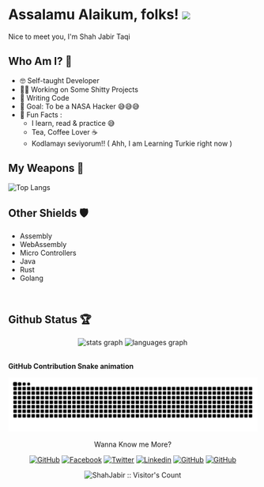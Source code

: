 # Assalamu Alaikum, folks! <img src="https://raw.githubusercontent.com/MartinHeinz/MartinHeinz/master/wave.gif" width="30px">

Nice to meet you, I'm Shah Jabir Taqi

## Who Am I? 🤠

- 🤓 Self-taught Developer
- 👩‍💻 Working on Some Shitty Projects
- 📝 Writing Code
- 🎯 Goal: To be a NASA Hacker 😅😅😅
- 💌 Fun Facts :
    - I learn, read & practice 😅
    - Tea, Coffee Lover ☕
    - Kodlamayı seviyorum!! ( Ahh, I am Learning Turkie right now )

## My Weapons 🌟

![Top Langs](https://github-readme-stats.vercel.app/api/top-langs/?username=ShahJabir&theme=react)

## Other Shields 🛡
 * Assembly
 * WebAssembly
 * Micro Controllers
 * Java
 * Rust
 * Golang

 <br />

## Github Status 🏆

<div align="center">
  <img src="https://github-readme-stats.vercel.app/api?username=ShahJabir&hide_title=false&hide_rank=false&show_icons=true&include_all_commits=true&count_private=true&disable_animations=false&theme=dracula&locale=en&hide_border=false&order=1" height="150" alt="stats graph"  />
  <img src="https://github-readme-stats.vercel.app/api/top-langs?username=ShahJabir&locale=en&hide_title=false&layout=compact&card_width=320&langs_count=5&theme=dracula&hide_border=false&order=2" height="150" alt="languages graph"  />
</div> <br>

**GitHub Contribution Snake animation**

<img src="https://raw.githubusercontent.com/ShahJabir/ShahJabir/output/snake.svg" alt="Snake animation" />

<br>
<p align="center">Wanna Know me More?</p>

<p align="center">
<a href="https://shahjabir.com.bd">
<img src="https://img.shields.io/badge/-Shah_Jabir-black?style=for-the-badge&logoColor=ffffff&logo=website&color=181717" alt="GitHub" /></a>
<a href="https://www.facebook.com/shah.jabir.90">
<img src="https://img.shields.io/badge/-Shah_Jabir-black?style=for-the-badge&logoColor=ffffff&logo=facebook&color=0866FF" alt="Facebook" /></a>
<a href="https://x.com/TaqiJabir">
<img src="https://img.shields.io/badge/-Shah_Jabir-black?style=for-the-badge&logoColor=ffffff&logo=x&color=000000" alt="Twitter" /></a>
<a href="https://www.linkedin.com/in/shahjabir/">
<img src="https://img.shields.io/badge/-Shah_Jabir-black?style=for-the-badge&logoColor=ffffff&logo=linkedin&color=0A66C2" alt="Linkedin" /></a>
<a href="https://github.com/shahjabir/">
<img src="https://img.shields.io/badge/-Shah_Jabir-black?style=for-the-badge&logoColor=ffffff&logo=github&color=181717" alt="GitHub" /></a>
<a href="mailto://shahjabir@shahjabir.com.bd">
<img src="https://img.shields.io/badge/-Shah_Jabir-black?style=for-the-badge&logoColor=EA4335&logo=gmail&color=ffffff" alt="GitHub" /></a>
</a>
</p>

<p align="center"><img src="https://visitor-badge.laobi.icu/badge?page_id=ShahJabir.visitor-badge" alt="ShahJabir :: Visitor's Count" /></p>
